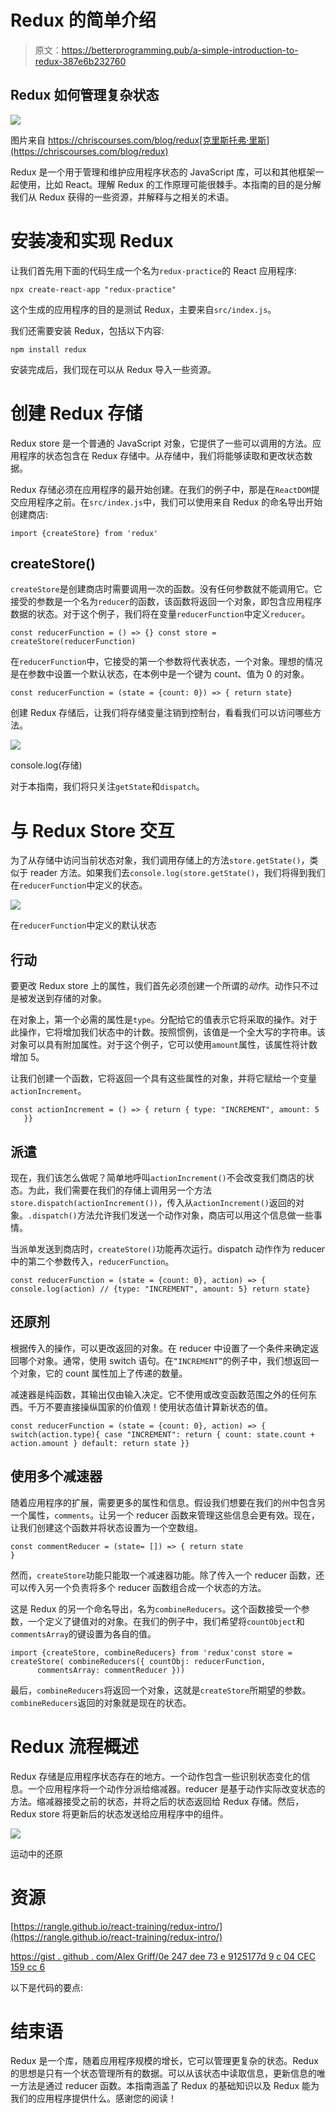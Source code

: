 # Redux 的简单介绍

> 原文：<https://betterprogramming.pub/a-simple-introduction-to-redux-387e6b232760>

## Redux 如何管理复杂状态

![](img/bfda90ed0f9c82a29737175a0fd2137a.png)

图片来自 https://chriscourses.com/blog/redux[克里斯托弗·里斯](https://chriscourses.com/blog/redux)

Redux 是一个用于管理和维护应用程序状态的 JavaScript 库，可以和其他框架一起使用，比如 React。理解 Redux 的工作原理可能很棘手。本指南的目的是分解我们从 Redux 获得的一些资源，并解释与之相关的术语。

# 安装**凌和实现 Redux**

让我们首先用下面的代码生成一个名为`redux-practice`的 React 应用程序:

```
npx create-react-app "redux-practice"
```

这个生成的应用程序的目的是测试 Redux，主要来自`src/index.js`。

我们还需要安装 Redux，包括以下内容:

```
npm install redux
```

安装完成后，我们现在可以从 Redux 导入一些资源。

# 创建 Redux 存储

Redux store 是一个普通的 JavaScript 对象，它提供了一些可以调用的方法。应用程序的状态包含在 Redux 存储中。从存储中，我们将能够读取和更改状态数据。

Redux 存储必须在应用程序的最开始创建。在我们的例子中，那是在`ReactDOM`提交应用程序之前。在`src/index.js`中，我们可以使用来自 Redux 的命名导出开始创建商店:

```
import {createStore} from 'redux'
```

## createStore()

`createStore`是创建商店时需要调用一次的函数。没有任何参数就不能调用它。它接受的参数是一个名为`reducer`的函数，该函数将返回一个对象，即包含应用程序数据的状态。对于这个例子，我们将在变量`reducerFunction`中定义`reducer`。

```
const reducerFunction = () => {} const store = createStore(reducerFunction)
```

在`reducerFunction`中，它接受的第一个参数将代表状态，一个对象。理想的情况是在参数中设置一个默认状态，在本例中是一个键为 count、值为 0 的对象。

```
const reducerFunction = (state = {count: 0}) => { return state}
```

创建 Redux 存储后，让我们将存储变量注销到控制台，看看我们可以访问哪些方法。

![](img/8d772c4c0c8a892f84c9c4abe9c5ac93.png)

console.log(存储)

对于本指南，我们将只关注`getState`和`dispatch`。

# 与 Redux Store 交互

为了从存储中访问当前状态对象，我们调用存储上的方法`store.getState()`，类似于 reader 方法。如果我们去`console.log(store.getState()`，我们将得到我们在`reducerFunction`中定义的状态。

![](img/8eda8bb0b57800175f08630474f161b9.png)

在`reducerFunction`中定义的默认状态

## 行动

要更改 Redux store 上的属性，我们首先必须创建一个所谓的*动作*。动作只不过是被发送到存储的对象。

在对象上，第一个必需的属性是`type`。分配给它的值表示它将采取的操作。对于此操作，它将增加我们状态中的计数。按照惯例，该值是一个全大写的字符串。该对象可以具有附加属性。对于这个例子，它可以使用`amount`属性，该属性将计数增加 5。

让我们创建一个函数，它将返回一个具有这些属性的对象，并将它赋给一个变量`actionIncrement`。

```
const actionIncrement = () => { return { type: "INCREMENT", amount: 5     
   }}
```

## 派遣

现在，我们该怎么做呢？简单地呼叫`actionIncrement()`不会改变我们商店的状态。为此，我们需要在我们的存储上调用另一个方法`store.dispatch(actionIncrement())`，传入从`actionIncrement()`返回的对象。`.dispatch()`方法允许我们发送一个动作对象，商店可以用这个信息做一些事情。

当派单发送到商店时，`createStore()`功能再次运行。dispatch 动作作为 reducer 中的第二个参数传入，`reducerFunction`。

```
const reducerFunction = (state = {count: 0}, action) => { console.log(action) // {type: "INCREMENT", amount: 5} return state}
```

## 还原剂

根据传入的操作，可以更改返回的对象。在 reducer 中设置了一个条件来确定返回哪个对象。通常，使用 switch 语句。在`“INCREMENT”`的例子中，我们想返回一个对象，它的 count 属性加上了传递的数量。

减速器是纯函数，其输出仅由输入决定。它不使用或改变函数范围之外的任何东西。千万不要直接操纵国家的价值观！使用状态值计算新状态的值。

```
const reducerFunction = (state = {count: 0}, action) => { switch(action.type){ case "INCREMENT": return { count: state.count + action.amount } default: return state }}
```

## 使用多个减速器

随着应用程序的扩展，需要更多的属性和信息。假设我们想要在我们的州中包含另一个属性，`comments`。让另一个 reducer 函数来管理这些信息会更有效。现在，让我们创建这个函数并将状态设置为一个空数组。

```
const commentReducer = (state= []) => { return state
}
```

然而，`createStore`功能只能取一个减速器功能。除了传入一个 reducer 函数，还可以传入另一个负责将多个 reducer 函数组合成一个状态的方法。

这是 Redux 的另一个命名导出，名为`combineReducers`。这个函数接受一个参数，一个定义了键值对的对象。在我们的例子中，我们希望将`countObject`和`commentsArray`的键设置为各自的值。

```
import {createStore, combineReducers} from 'redux'const store = createStore( combineReducers({ countObj: reducerFunction,
      commentsArray: commentReducer }))
```

最后，`combineReducers`将返回一个对象，这就是`createStore`所期望的参数。`combineReducers`返回的对象就是现在的状态。

# Redux 流程概述

Redux 存储是应用程序状态存在的地方。一个动作包含一些识别状态变化的信息。一个应用程序将一个动作分派给缩减器。reducer 是基于动作实际改变状态的方法。缩减器接受之前的状态，并将之后的状态返回给 Redux 存储。然后，Redux store 将更新后的状态发送给应用程序中的组件。

![](img/6c3b6a736bc2a01c26664f9731d35add.png)

运动中的还原

# 资源

[https://rangle.github.io/react-training/redux-intro/](https://rangle.github.io/react-training/redux-intro/)

[https://gist . github . com/Alex Griff/0e 247 dee 73 e 9125177d 9 c 04 CEC 159 cc 6](https://gist.github.com/alexgriff/0e247dee73e9125177d9c04cec159cc6)

以下是代码的要点:

# 结束语

Redux 是一个库，随着应用程序规模的增长，它可以管理更复杂的状态。Redux 的思想是只有一个状态管理所有的数据。可以从该状态中读取信息，更新信息的唯一方法是通过 reducer 函数。本指南涵盖了 Redux 的基础知识以及 Redux 能为我们的应用程序提供什么。感谢您的阅读！